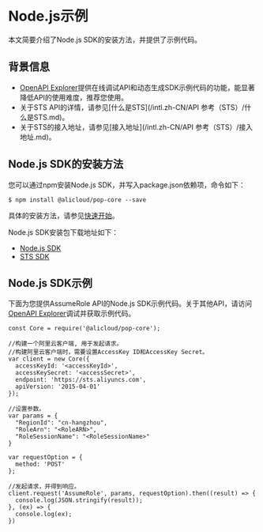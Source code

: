 # Node.js示例

本文简要介绍了Node.js SDK的安装方法，并提供了示例代码。

## 背景信息

-   [OpenAPI Explorer](https://api.aliyun.com/)提供在线调试API和动态生成SDK示例代码的功能，能显著降低API的使用难度，推荐您使用。
-   关于STS API的详情，请参见[什么是STS](/intl.zh-CN/API 参考（STS）/什么是STS.md)。
-   关于STS的接入地址，请参见[接入地址](/intl.zh-CN/API 参考（STS）/接入地址.md)。

## Node.js SDK的安装方法

您可以通过npm安装Node.js SDK，并写入package.json依赖项，命令如下：

`$ npm install @alicloud/pop-core --save`

具体的安装方法，请参见[快速开始]()。

Node.js SDK安装包下载地址如下：

-   [Node.js SDK](https://github.com/aliyun/openapi-core-nodejs-sdk)
-   [STS SDK](https://github.com/aliyun/nodejs-sts-sdk)

## Node.js SDK示例

下面为您提供AssumeRole API的Node.js SDK示例代码。关于其他API，请访问[OpenAPI Explorer](https://api.aliyun.com/)调试并获取示例代码。

```
const Core = require('@alicloud/pop-core');

//构建一个阿里云客户端, 用于发起请求。
//构建阿里云客户端时，需要设置AccessKey ID和AccessKey Secret。
var client = new Core({
  accessKeyId: '<accessKeyId>',
  accessKeySecret: '<accessSecret>',
  endpoint: 'https://sts.aliyuncs.com',
  apiVersion: '2015-04-01'
});

//设置参数。
var params = {
  "RegionId": "cn-hangzhou",
  "RoleArn": "<RoleARN>",
  "RoleSessionName": "<RoleSessionName>"
}

var requestOption = {
  method: 'POST'
};

//发起请求，并得到响应。
client.request('AssumeRole', params, requestOption).then((result) => {
  console.log(JSON.stringify(result));
}, (ex) => {
  console.log(ex);
})           
```

